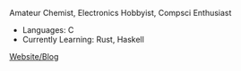 Amateur Chemist, Electronics Hobbyist, Compsci Enthusiast

- Languages: C
- Currently Learning: Rust, Haskell

[Website/Blog](https://isopropyletherperoxide.github.io/)

